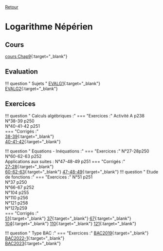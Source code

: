 [Retour](../../Chap.md)
# Logarithme Népérien       

    
## Cours 
[cours Chap9](./Cours-Chap9.pdf){:target="_blank"}  


## Evaluation 
!!! question " Sujets "
    [EVALG1](./evalG1.pdf){:target="_blank"}  
    [EVALG2](./evalG2.pdf){:target="_blank"}  
## Exercices

!!! question " Calculs algébriques :"
    === "Exercices :" 
         Activité A p238  
         N°38-39 p250  
         N°40-41-42 p251  
    === "Corrigés :"  
        [38-39](./corr/38-39.pdf){:target="_blank"}  
        [40-41-42](./corr/40-41-42.pdf){:target="_blank"}  


!!! question " Equations - Inéquations :"
    === "Exercices :" 
         N°27-28p250  
         N°60-62-63 p252  
         Applications aux suites : N°47-48-49 p251
    === "Corrigés :"  
        [27-28](./corr/27-28.pdf){:target="_blank"}  
        [60-62-63](./corr/60-62-63.pdf){:target="_blank"} 
        [47-48-49](./corr/47-48-49.pdf){:target="_blank"} 
!!! question " Etude de fonctions :"
    === "Exercices :" 
         N°51 p251  
         N°37 p250  
         N°66-67 p252  
         N°104 p255  
         N°110 p256  
         N°121 p258  
         N°127p259  
    === "Corrigés :"  
        [51](./corr/51.pdf){:target="_blank"} 
        [37](./corr/37.pdf){:target="_blank"} 
        [67](./corr/67.pdf){:target="_blank"} 
        [104](./corr/104.pdf){:target="_blank"} 
        [110](./corr/110.pdf){:target="_blank"} 
        [121](./corr/121.pdf){:target="_blank"} 
        


!!! question " Type BAC :"
    === "Exercices :" 
        [BAC2019](./EXO-BAC1.pdf){:target="_blank"}  
        [BAC2022-1](./EXO-BAC2.pdf){:target="_blank"}  
        [BAC2023](./BAC2023.pdf){:target="_blank"}          
        

